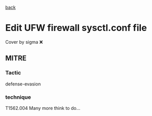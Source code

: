 [back](../index.md)
# Edit UFW firewall sysctl.conf file
Cover by sigma :x: 
## MITRE
### Tactic
defense-evasion
### technique
T1562.004
Many more think to do...